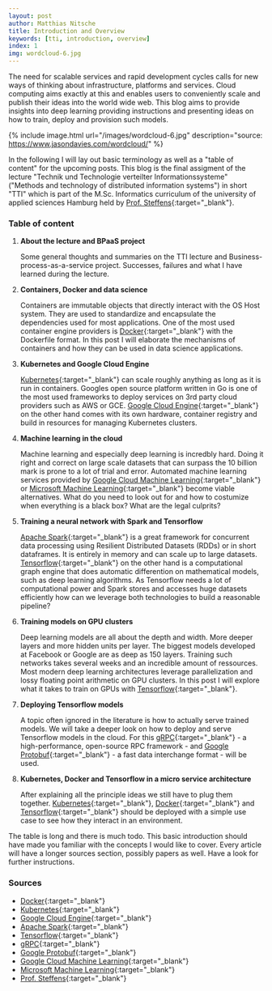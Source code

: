 ```yaml
---
layout: post
author: Matthias Nitsche
title: Introduction and Overview
keywords: [tti, introduction, overview]
index: 1
img: wordcloud-6.jpg
---
```


The need for scalable services and rapid development cycles calls for new ways of thinking about infrastructure, platforms and services. Cloud computing aims exactly at this and enables users to conveniently scale and publish their ideas into the world wide web. This blog aims to provide insights into deep learning providing instructions and presenting ideas on how to train, deploy and provision such models.

{% include image.html url="/images/wordcloud-6.jpg" description="source: https://www.jasondavies.com/wordcloud/" %}

In the following I will lay out basic terminology as well as a "table of content" for the upcoming posts. This blog is the final assigment of the lecture "Technik und Technologie verteilter Informationssysteme" ("Methods and technology of distributed information systems") in short "TTI" which is part of the M.Sc. Informatics curriculum of the university of applied sciences Hamburg held by [Prof. Steffens](http://users.informatik.haw-hamburg.de/~steffens/){:target="_blank"}.

### Table of content

1. <b>About the lecture and BPaaS project</b>

    Some general thoughts and summaries on the TTI lecture and Business-process-as-a-service project. Successes, failures and what I have learned during the lecture.

2. <b>Containers, Docker and data science</b>

    Containers are immutable objects that directly interact with the OS Host system. They are used to standardize and encapsulate the dependencies used for most applications. One of the most used container engine providers is [Docker](https://www.docker.com/){:target="_blank"} with the Dockerfile format. In this post I will elaborate the mechanisms of containers and how they can be used in data science applications.

3. <b>Kubernetes and Google Cloud Engine</b>

    [Kubernetes](https://kubernetes.io/){:target="_blank"} can scale roughly anything as long as it is run in containers. Googles open source platform written in Go is one of the most used frameworks to deploy services on 3rd party cloud providers such as AWS or GCE. [Google Cloud Engine](https://cloud.google.com/compute/){:target="_blank"} on the other hand comes with its own hardware, container registry and build in resources for managing Kubernetes clusters.

4. <b>Machine learning in the cloud</b>

    Machine learning and especially deep learning is incredbly hard. Doing it right and correct on large scale datasets that can surpass the 10 billion mark is prone to a lot of trial and error. Automated machine learning services provided by [Google Cloud Machine Learning](https://cloud.google.com/products/machine-learning/){:target="_blank"} or [Microsoft Machine Learning](https://azure.microsoft.com/en-us/services/machine-learning/){:target="_blank"} become viable alternatives. What do you need to look out for and how to costumize when everything is a black box? What are the legal culprits?

5. <b>Training a neural network with Spark and Tensorflow</b>

    [Apache Spark](https://spark.apache.org/){:target="_blank"} is a great framework for concurrent data processing using Resilient Distributed Datasets (RDDs) or in short dataframes. It is entirely in memory and can scale up to large datasets. [Tensorflow](https://www.tensorflow.org/){:target="_blank"} on the other hand is a computational graph engine that does automatic differention on mathematical models, such as deep learning algorithms. As Tensorflow needs a lot of computational power and Spark stores and accesses huge datasets efficiently how can we leverage both technologies to build a reasonable pipeline?

6. <b>Training models on GPU clusters</b>

    Deep learning models are all about the depth and width. More deeper layers and more hidden units per layer. The biggest models developed at Facebook or Google are as deep as 150 layers. Training such networks takes several weeks and an incredible amount of ressources. Most modern deep learning architectures leverage parallelization and lossy floating point arithmetic on GPU clusters. In this post I will explore what it takes to train on GPUs with [Tensorflow](https://www.tensorflow.org/){:target="_blank"}.

7. <b>Deploying Tensorflow models</b>

    A topic often ignored in the literature is how to actually serve trained models. We will take a deeper look on how to deploy and serve Tensorflow models in the cloud. For this [gRPC](http://www.grpc.io/){:target="_blank"} - a high-performance, open-source RPC framework - and [Google Protobuf](https://developers.google.com/protocol-buffers/){:target="_blank"} - a fast data interchange format - will be used.

8. <b>Kubernetes, Docker and Tensorflow in a micro service architecture</b>

    After explaining all the principle ideas we still have to plug them together. [Kubernetes](https://kubernetes.io/){:target="_blank"}, [Docker](https://www.docker.com/){:target="_blank"} and [Tensorflow](https://www.tensorflow.org/){:target="_blank"} should be deployed with a simple use case to see how they interact in an environment. 


The table is long and there is much todo. This basic introduction should have made you familiar with the concepts I would like to cover. Every article will have a longer sources section, possibly papers as well. Have a look for further instructions.

### Sources

- [Docker](https://www.docker.com/){:target="_blank"}
- [Kubernetes](https://kubernetes.io/){:target="_blank"}
- [Google Cloud Engine](https://cloud.google.com/compute/){:target="_blank"}
- [Apache Spark](https://spark.apache.org/){:target="_blank"}
- [Tensorflow](https://www.tensorflow.org/){:target="_blank"}
- [gRPC](http://www.grpc.io/){:target="_blank"}
- [Google Protobuf](https://developers.google.com/protocol-buffers/){:target="_blank"}
- [Google Cloud Machine Learning](https://cloud.google.com/products/machine-learning/){:target="_blank"}
- [Microsoft Machine Learning](https://azure.microsoft.com/en-us/services/machine-learning/){:target="_blank"}
- [Prof. Steffens](http://users.informatik.haw-hamburg.de/~steffens/){:target="_blank"}

